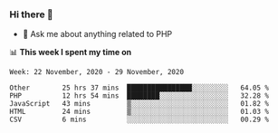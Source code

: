 ### Hi there 👋

<!--
**mustafaculban/mustafaculban** is a ✨ _special_ ✨ repository because its `README.md` (this file) appears on your GitHub profile.

Here are some ideas to get you started:

- 🌱 I’m currently learning ...
- 👯 I’m looking to collaborate on ...
- 🤔 I’m looking for help with ...
- 📫 How to reach me: ...
- 😄 Pronouns: ...
- ⚡ Fun fact: ...

-->
- 💬 Ask me about anything related to PHP


📊 **This week I spent my time on**
<!--START_SECTION:waka-->
```text
Week: 22 November, 2020 - 29 November, 2020

Other        25 hrs 37 mins  ████████████████░░░░░░░░░   64.05 % 
PHP          12 hrs 54 mins  ████████░░░░░░░░░░░░░░░░░   32.28 % 
JavaScript   43 mins         ▒░░░░░░░░░░░░░░░░░░░░░░░░   01.82 % 
HTML         24 mins         ▒░░░░░░░░░░░░░░░░░░░░░░░░   01.03 % 
CSV          6 mins          ░░░░░░░░░░░░░░░░░░░░░░░░░   00.29 % 
```
<!--END_SECTION:waka-->
